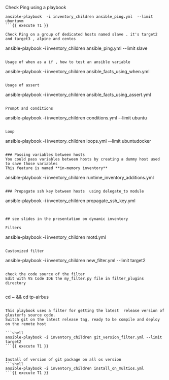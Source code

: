 Check Ping using a playbook
```
ansible-playbook  -i inventory_children ansible_ping.yml  --limit ubuntuvm
```{{ execute T1 }}

Check Ping on a group of dedicated hosts named slave . it's target2 and target3 , alpine and centos 

```
ansible-playbook  -i inventory_children ansible_ping.yml  --limit slave
```{{ execute T1 }}

Usage of when as a if , how to test an ansible variable
```
ansible-playbook -i inventory_children ansible_facts_using_when.yml
```{{ execute T1 }}

Usage of assert 
```
ansible-playbook -i inventory_children ansible_facts_using_assert.yml
```{{ execute T1 }}

Prompt and conditions
```
ansible-playbook -i inventory_children conditions.yml --limit ubuntu
```{{ execute T1 }}

Loop
```
ansible-playbook -i inventory_children loops.yml --limit ubuntudocker
```{{ execute T1 }}

### Passing variables between hosts
You could pass variables between hosts by creating a dummy host used to save those variables 
This feature is named **in-memory inventory**
```
ansible-playbook -i inventory_children runtime_inventory_additions.yml
```{{ execute T1 }}

### Propagate ssh key between hosts  using delegate_to module 

```
ansible-playbook -i inventory_children propagate_ssh_key.yml
```{{ execute T1 }}


## see slides in the presentation on dynamic inventory 

Filters
```
ansible-playbook -i inventory_children motd.yml
```{{ execute T1 }}

Customized filter 
```
ansible-playbook -i inventory_children new_filter.yml --limit target2 
```{{ execute T1 }}

check the code source of the filter
Edit with VS Code IDE the my_filter.py file in filter_plugins directory
   
```
cd ~ && cd tp-airbus
```{{ execute T1 }}

This playbook uses a filter for getting the latest  release version of glusterfs source code. 
Switch git on the latest release tag, ready to be compile and deploy on the remote host

```shell
ansible-playbook -i inventory_children git_version_filter.yml --limit target2
```{{ execute T1 }}


Install of version of git package on all os version 
```shell
ansible-playbook -i inventory_children install_on_multios.yml
```{{ execute T1 }}


